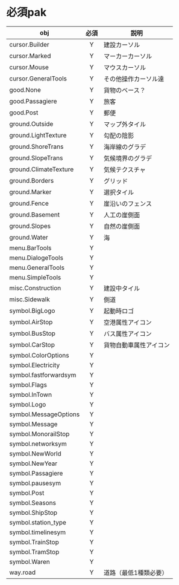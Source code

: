 # 必須pak
|obj                      |必須|説明|
|---                      |:---:|---|
|cursor.Builder           |Y|建設カーソル|
|cursor.Marked            |Y|マーカーカーソル|
|cursor.Mouse             |Y|マウスカーソル|
|cursor.GeneralTools      |Y|その他操作カーソル達|
|good.None                |Y|貨物のベース？|
|good.Passagiere          |Y|旅客|
|good.Post                |Y|郵便|
|ground.Outside           |Y|マップ外タイル|
|ground.LightTexture      |Y|勾配の陰影|
|ground.ShoreTrans        |Y|海岸線のグラデ|
|ground.SlopeTrans        |Y|気候境界のグラデ|
|ground.ClimateTexture    |Y|気候テクスチャ|
|ground.Borders           |Y|グリッド|
|ground.Marker            |Y|選択タイル|
|ground.Fence             |Y|崖沿いのフェンス|
|ground.Basement          |Y|人工の崖側面|
|ground.Slopes            |Y|自然の崖側面|
|ground.Water             |Y|海|
|menu.BarTools            |Y||
|menu.DialogeTools        |Y||
|menu.GeneralTools        |Y||
|menu.SimpleTools         |Y||
|misc.Construction        |Y|建設中タイル|
|misc.Sidewalk            |Y|側道|
|symbol.BigLogo           |Y|起動時ロゴ|
|symbol.AirStop           |Y|空港属性アイコン|
|symbol.BusStop           |Y|バス属性アイコン|
|symbol.CarStop           |Y|貨物自動車属性アイコン|
|symbol.ColorOptions      |Y||
|symbol.Electricity       |Y||
|symbol.fastforwardsym    |Y||
|symbol.Flags             |Y||
|symbol.InTown            |Y||
|symbol.Logo              |Y||
|symbol.MessageOptions    |Y||
|symbol.Message           |Y||
|symbol.MonorailStop      |Y||
|symbol.networksym        |Y||
|symbol.NewWorld          |Y||
|symbol.NewYear           |Y||
|symbol.Passagiere        |Y||
|symbol.pausesym          |Y||
|symbol.Post              |Y||
|symbol.Seasons           |Y||
|symbol.ShipStop          |Y||
|symbol.station_type      |Y||
|symbol.timelinesym       |Y||
|symbol.TrainStop         |Y||
|symbol.TramStop          |Y||
|symbol.Waren             |Y||
|way.road                 |Y|道路（最低1種類必要）|
